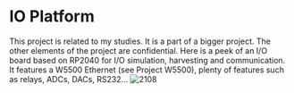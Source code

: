 # IO Platform
This project is related to my studies. It is a part of a bigger project. The other elements of the project are confidential.
Here is a peek of an I/O board based on RP2040 for I/O simulation, harvesting and communication. It features a W5500 Ethernet (see Project W5500), plenty of features such as relays, ADCs, DACs, RS232...
![2108](https://github.com/CallMeC/Miscellaneous/assets/47334555/5202dbd3-3121-4c20-881e-0d7fb1acc981)

